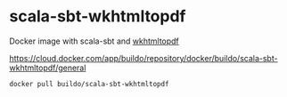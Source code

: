 # scala-sbt-wkhtmltopdf

Docker image with scala-sbt and [wkhtmltopdf](wkhtmltopdf.org)

https://cloud.docker.com/app/buildo/repository/docker/buildo/scala-sbt-wkhtmltopdf/general

`docker pull buildo/scala-sbt-wkhtmltopdf`
